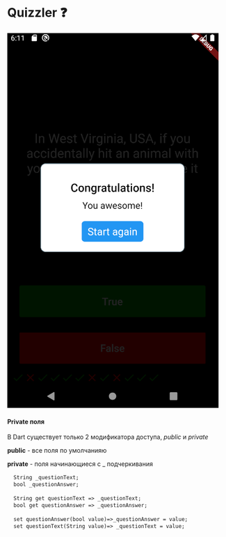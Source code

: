 # Quizzler ❓

![View](/images/capture.PNG)

#### Private поля
В Dart существует только 2 модификатора доступа, *public* и *private*

**public** - все поля по умолчанияю

**private** - поля начинающиеся с _ подчеркивания

```
  String _questionText;
  bool _questionAnswer;

  String get questionText => _questionText;
  bool get questionAnswer => _questionAnswer;

  set questionAnswer(bool value)=>_questionAnswer = value;
  set questionText(String value)=> _questionText = value;
```